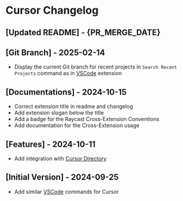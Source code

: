 # Cursor Changelog

## [Updated README] - {PR_MERGE_DATE}

## [Git Branch] - 2025-02-14

- Display the current Git branch for recent projects in `Search Recent Projects` command as in [VSCode](https://www.raycast.com/thomas/visual-studio-code) extension

## [Documentations] - 2024-10-15

- Correct extension title in readme and changelog
- Add extension slogan below the title
- Add a badge for the Raycast Cross-Extension Conventions
- Add documentation for the Cross-Extension usage

## [Features] - 2024-10-11

- Add integration with [Cursor Directory](https://www.raycast.com/escwxyz/cursor-directory)

## [Initial Version] - 2024-09-25

- Add similar [VSCode](https://www.raycast.com/thomas/visual-studio-code) commands for Cursor
